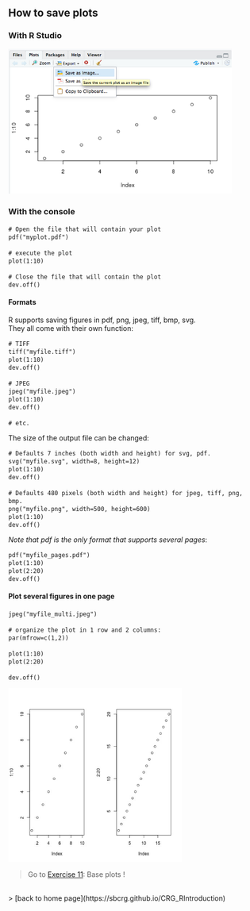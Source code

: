 <h2>How to save plots</h2>

<h3>With R Studio</h3>

<img src="images/rstudio_plotsave.png" width="450"/>

<h3>With the console</h3>

```{r}
# Open the file that will contain your plot
pdf("myplot.pdf")

# execute the plot
plot(1:10)

# Close the file that will contain the plot
dev.off()
```

<h4>Formats</h4>

R supports saving figures in pdf, png, jpeg, tiff, bmp, svg.<br>
They all come with their own function:

```{r}
# TIFF
tiff("myfile.tiff")
plot(1:10)
dev.off()

# JPEG
jpeg("myfile.jpeg")
plot(1:10)
dev.off()

# etc.

```

The size of the output file can be changed:

```{r}
# Defaults 7 inches (both width and height) for svg, pdf.
svg("myfile.svg", width=8, height=12)
plot(1:10)
dev.off()

# Defaults 480 pixels (both width and height) for jpeg, tiff, png, bmp.
png("myfile.png", width=500, height=600)
plot(1:10)
dev.off()
```

*Note that pdf is the only format that supports several pages*:

```{r}
pdf("myfile_pages.pdf")
plot(1:10)
plot(2:20)
dev.off()
```

<h4>Plot several figures in one page</h4>

```{r}
jpeg("myfile_multi.jpeg")

# organize the plot in 1 row and 2 columns:
par(mfrow=c(1,2))

plot(1:10)
plot(2:20)

dev.off()
```

<img src="images/plots/myfile_multi.jpeg" width="350/" >

> Go to [Exercise 11](https://sbcrg.github.io/CRG_RIntroduction/exercise11): Base plots !
<br>
> [back to home page](https://sbcrg.github.io/CRG_RIntroduction)

